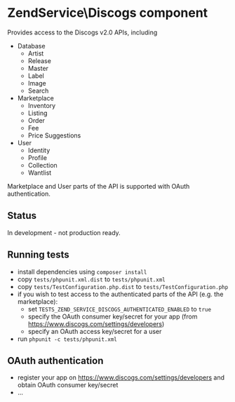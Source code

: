 # ZendService\Discogs component

Provides access to the Discogs v2.0 APIs, including

- Database
  - Artist
  - Release
  - Master
  - Label
  - Image
  - Search
- Marketplace
  - Inventory
  - Listing
  - Order
  - Fee
  - Price Suggestions
- User
  - Identity
  - Profile
  - Collection
  - Wantlist

Marketplace and User parts of the API is supported with OAuth authentication.

## Status

In development - not production ready.

## Running tests
- install dependencies using `composer install`
- copy `tests/phpunit.xml.dist` to `tests/phpunit.xml`
- copy `tests/TestConfiguration.php.dist` to `tests/TestConfiguration.php` 
- if you wish to test access to the authenticated parts of the API (e.g. the marketplace):
  - set `TESTS_ZEND_SERVICE_DISCOGS_AUTHENTICATED_ENABLED` to `true` 
  - specify the OAuth consumer key/secret for your app (from https://www.discogs.com/settings/developers)
  - specify an OAuth access key/secret for a user
- run `phpunit -c tests/phpunit.xml`

## OAuth authentication
- register your app on https://www.discogs.com/settings/developers and obtain OAuth consumer key/secret
- ...
